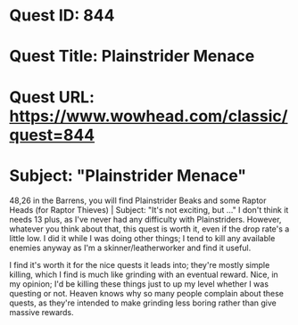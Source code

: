 # Quest ID: 844
# Quest Title: Plainstrider Menace
# Quest URL: https://www.wowhead.com/classic/quest=844
# Subject: "Plainstrider Menace"
48,26 in the Barrens, you will find Plainstrider Beaks and some Raptor Heads (for Raptor Thieves) | Subject: "It's not exciting, but ..."
I don't think it needs 13 plus, as I've never had any difficulty with Plainstriders. However, whatever you think about that, this quest is worth it, even if the drop rate's a little low. I did it while I was doing other things; I tend to kill any available enemies anyway as I'm a skinner/leatherworker and find it useful.

I find it's worth it for the nice quests it leads into; they're mostly simple killing, which I find is much like grinding with an eventual reward. Nice, in my opinion; I'd be killing these things just to up my level whether I was questing or not. Heaven knows why so many people complain about these quests, as they're intended to make grinding less boring rather than give massive rewards.